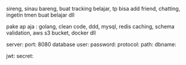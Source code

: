 sireng, sinau bareng, buat tracking belajar, tp bisa add friend, chatting, ingetin tmen buat belajar dll

pake ap aja :
golang, clean code, ddd, mysql, redis caching, schema validation, aws s3 bucket, docker dll

server:
    port: 8080
database
    user:
    password:
    protocol:
    path:
    dbname:

jwt:
    secret:

